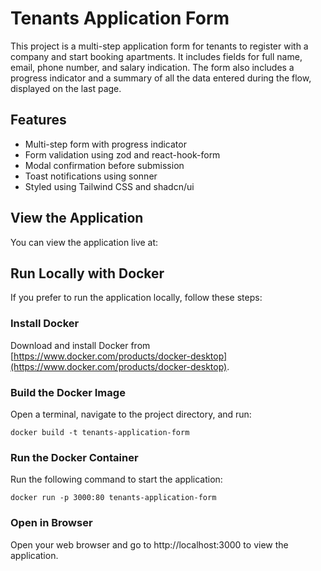 # Tenants Application Form

This project is a multi-step application form for tenants to register with a company and start booking apartments. It includes fields for full name, email, phone number, and salary indication. The form also includes a progress indicator and a summary of all the data entered during the flow, displayed on the last page.

## Features

- Multi-step form with progress indicator
- Form validation using zod and react-hook-form
- Modal confirmation before submission
- Toast notifications using sonner
- Styled using Tailwind CSS and shadcn/ui

## View the Application

You can view the application live at: <a href="https://tenants-registration.netlify.app/" target="_blank"></a>

## Run Locally with Docker

If you prefer to run the application locally, follow these steps:

### Install Docker

Download and install Docker from [https://www.docker.com/products/docker-desktop](https://www.docker.com/products/docker-desktop).

### Build the Docker Image

Open a terminal, navigate to the project directory, and run:

`docker build -t tenants-application-form`

### Run the Docker Container

Run the following command to start the application:

`docker run -p 3000:80 tenants-application-form`

### Open in Browser

Open your web browser and go to http://localhost:3000 to view the application.
